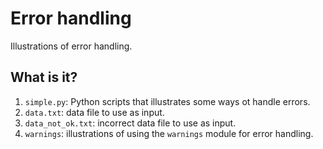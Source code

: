 # Error handling

Illustrations of error handling.

## What is it?

1. `simple.py`: Python scripts that illustrates some
   ways ot handle errors.
1. `data.txt`: data file to use as input.
1. `data_not_ok.txt`: incorrect data file to use as input.
1. `warnings`: illustrations of using the `warnings` module
   for error handling.
